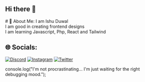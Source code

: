 <h2 >Hi there 👋</h2>
# 💫 About Me:
I am Ishu Duwal<br>I am good in creating frontend designs<br>I am learning Javascript, Php, React and Tailwind<br>


## 🌐 Socials:
[![Discord](https://img.shields.io/badge/Discord-%237289DA.svg?logo=discord&logoColor=white)](https://discord.gg/https://discord.gg/Mj3CCSYeVS) [![Instagram](https://img.shields.io/badge/Instagram-%23E4405F.svg?logo=Instagram&logoColor=white)](https://instagram.com/ishuduwal) [![Twitter](https://img.shields.io/badge/Twitter-%231DA1F2.svg?logo=Twitter&logoColor=white)](https://twitter.com/IshuDuwal) 
<p>console.log("I'm not procrastinating... I'm just waiting for the right debugging mood.");</p>

                                                                                   

